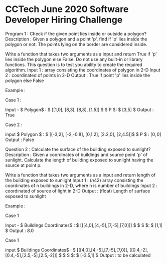 # CCTech June 2020 Software Developer Hiring Challenge

Program 1 : Check if the given point lies inside or outside a polygon?
Description : Given a polygon and a point 'p', find if 'p' lies inside the polygon or not. The points lying on the border are considered inside.

	
Write a function that takes two arguments as a input and return True if 'p' lies inside the polygon else False.
Do not use any built-in or library functions. This question is to test you ability to create the required algorithm.
Input 1 : array consisting the coordinates of polygon in 2-D
Input 2 : coordinated of points in 2-D
Output : True if point 'p' lies inside the polygon else False

Example :

Case 1 :

Input -
$ Polygon$ : $ [[1,0], [8,3], [8,8], [1,5]] $
$ P $: $ [3,5] $
Output : True

Case 2 :

input
$ Polygon $ : $ [[-3,2], [-2,-0.8], [0,1.2], [2.2,0], [2,4.5]]$
$ P $ : $[0,0]$
Output : False



Question 2 : Calculate the surface of the building exposed to sunlight?
Description : Given a coordinates of buildings and source point 'p' of sunlight. Calculate the length of building exposed to sunlight having the source at point p.




Write a function that takes two arguments as a input and return length of the building exposed to sunlight
Input 1 : $(n42)$ array consisting the coordinates of n buildings in 2-D, where n is number of buildings
Input 2 : coordinated of source of light in 2-D
Output : (float) Length of surface exposed to sunlight

Example :

Case 1

Input -
$ Buildings Coordinates$ : $ [[[4,0],[4,-5],[7,-5],[7,0]]] $
$ S $: $ [1,1] $
Output : 8.0

Case 1

input
$ Buildings Coordinates$ : $ [[[4,0],[4,-5],[7,-5],[7,0]], [[0.4,-2],[0.4,-5],[2.5,-5],[2.5,-2]]] $
$ S $: $ [-3.5,1] $
Output : to be calculated
